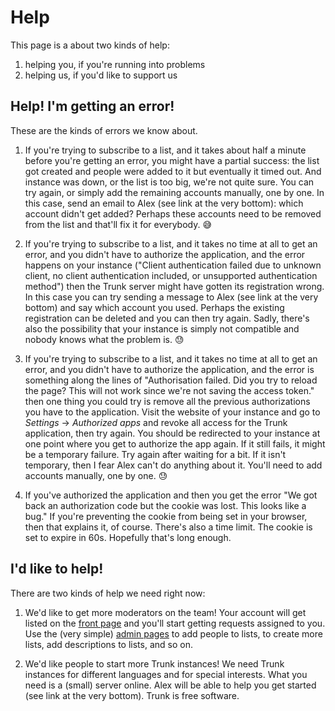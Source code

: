 # Help

This page is a about two kinds of help:

1. helping you, if you're running into problems
2. helping us, if you'd like to support us

## Help! I'm getting an error!

These are the kinds of errors we know about.

1. If you're trying to subscribe to a list, and it takes about half a minute before you're getting an error, you might have a partial success: the list got created and people were added to it but eventually it timed out. And instance was down, or the list is too big, we're not quite sure. You can try again, or simply add the remaining accounts manually, one by one. In this case, send an email to Alex (see link at the very bottom): which account didn't get added? Perhaps these accounts need to be removed from the list and that'll fix it for everybody. 😅

2. If you're trying to subscribe to a list, and it takes no time at all to get an error, and you didn't have to authorize the application, and the error happens on your instance ("Client authentication failed due to unknown client, no client authentication included, or unsupported authentication method") then the Trunk server might have gotten its registration wrong. In this case you can try sending a message to Alex (see link at the very bottom) and say which account you used. Perhaps the existing registration can be deleted and you can then try again. Sadly, there's also the possibility that your instance is simply not compatible and nobody knows what the problem is. 😓

3. If you're trying to subscribe to a list, and it takes no time at all to get an error, and you didn't have to authorize the application, and the error is something along the lines of "Authorisation failed. Did you try to reload the page? This will not work since we're not saving the access token." then one thing you could try is remove all the previous authorizations you have to the application. Visit the website of your instance and go to *Settings* → *Authorized apps* and revoke all access for the Trunk application, then try again. You should be redirected to your instance at one point where you get to authorize the app again. If it still fails, it might be a temporary failure. Try again after waiting for a bit. If it isn't temporary, then I fear Alex can't do anything about it. You'll need to add accounts manually, one by one. 😓

4. If you've authorized the application and then you get the error "We got back an authorization code but the cookie was lost. This looks like a bug." If you're preventing the cookie from being set in your browser, then that explains it, of course. There's also a time limit. The cookie is set to expire in 60s. Hopefully that's long enough.

## I'd like to help!

There are two kinds of help we need right now:

1. We'd like to get more moderators on the team! Your account will get listed on the [front page](https://communitywiki.org/trunk) and you'll start getting requests assigned to you. Use the (very simple) [admin pages](https://communitywiki.org/trunk/admin) to add people to lists, to create more lists, add descriptions to lists, and so on.

2. We'd like people to start more Trunk instances! We need Trunk instances for different languages and for special interests. What you need is a (small) server online. Alex will be able to help you get started (see link at the very bottom). Trunk is free software.
